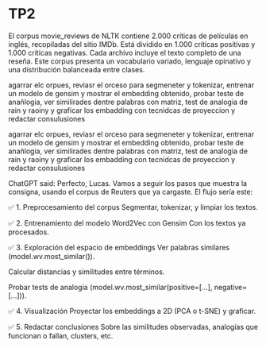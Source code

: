 # TP2

El corpus movie_reviews de NLTK contiene 2.000 críticas de películas en inglés, recopiladas del sitio IMDb. Está dividido en 1.000 críticas positivas y 1.000 críticas negativas. Cada archivo incluye el texto completo de una reseña. Este corpus presenta un vocabulario variado, lenguaje opinativo y una distribución balanceada entre clases.

agarrar elc orpues, reviasr el orceso para segmeneter y tokenizar, entrenar un modelo de gensim y mostrar el embedding obtenido, probar teste de anañlogia, ver similirades dentre palabras con matriz, test de analogia de rain y raoiny y graficar los embadding con tecnidcas de proyeccion y redactar consulusiones

agarrar elc orpues, reviasr el orceso para segmeneter y tokenizar, entrenar un modelo de gensim y mostrar el embedding obtenido, probar teste de anañlogia, ver similirades dentre palabras con matriz, test de analogia de rain y raoiny y graficar los embadding con tecnidcas de proyeccion y redactar consulusiones

ChatGPT said:
Perfecto, Lucas. Vamos a seguir los pasos que muestra la consigna, usando el corpus de Reuters que ya cargaste. El flujo sería este:

✅ 1. Preprocesamiento del corpus
Segmentar, tokenizar, y limpiar los textos.

✅ 2. Entrenamiento del modelo Word2Vec con Gensim
Con los textos ya procesados.

✅ 3. Exploración del espacio de embeddings
Ver palabras similares (model.wv.most_similar()).

Calcular distancias y similitudes entre términos.

Probar tests de analogía (model.wv.most_similar(positive=[...], negative=[...])).

✅ 4. Visualización
Proyectar los embeddings a 2D (PCA o t-SNE) y graficar.

✅ 5. Redactar conclusiones
Sobre las similitudes observadas, analogías que funcionan o fallan, clusters, etc.